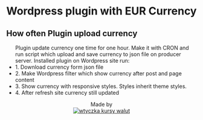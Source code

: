 
<h1>Wordpress plugin with EUR Currency</h1>

<h2>How often Plugin upload currency</h2>

<ul>Plugin update currency one time for one hour. Make it with CRON and run script which upload and save currency to json file on producer server. Installed plugin on Wordpress site run:

<li>1. Download currency form json file</li>
<li>2. Make Wordpress filter which show currency after post and page content</li>
<li>3. Show currency with responsive styles. Styles inherit theme styles.</li>
<li>4. After refresh site currency still updated</li>
</ul>

<center>
  Made by
  <BR>
    <a href="https://webites.pl" target="_blank">
      <img src='https://webites.pl/wp-content/themes/weBitesTheme/img/logo-light-big.png' alt="wtyczka kursy walut">
    </a>
</center>
